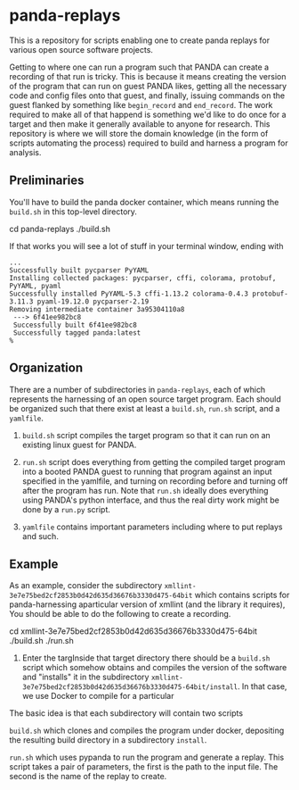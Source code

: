 # panda-replays

This is a repository for scripts enabling one to create panda replays
for various open source software projects.

Getting to where one can run a program such that PANDA can create a
recording of that run is tricky. This is because it means creating the
version of the program that can run on guest PANDA likes, getting all
the necessary code and config files onto that guest, and finally,
issuing commands on the guest flanked by something like `begin_record`
and `end_record`. The work required to make all of that happend is
something we'd like to do once for a target and then make it generally
available to anyone for research. This repository is where we will
store the domain knowledge (in the form of scripts automating the
process) required to build and harness a program for analysis.

## Preliminaries

You'll have to build the panda docker container, which means running
the `build.sh` in this top-level directory.

  cd panda-replays
  ./build.sh

If that works you will see a lot of stuff in your terminal window, ending with

```
...
Successfully built pycparser PyYAML
Installing collected packages: pycparser, cffi, colorama, protobuf, PyYAML, pyaml
Successfully installed PyYAML-5.3 cffi-1.13.2 colorama-0.4.3 protobuf-3.11.3 pyaml-19.12.0 pycparser-2.19
Removing intermediate container 3a95304110a8
 ---> 6f41ee982bc8
 Successfully built 6f41ee982bc8
 Successfully tagged panda:latest
% 
```


## Organization

There are a number of subdirectories in `panda-replays`, each of which
represents the harnessing of an open source target program. Each
should be organized such that there exist at least a `build.sh`,
`run.sh` script, and a `yamlfile`.

1. `build.sh` script compiles the target program so that it can run on
an existing linux guest for PANDA.

2. `run.sh` script does everything from getting the compiled target
program into a booted PANDA guest to running that program against an
input specified in the yamlfile, and turning on recording before and
turning off after the program has run.  Note that `run.sh` ideally
does everything using PANDA's python interface, and thus the real
dirty work might be done by a `run.py` script.

3. `yamlfile` contains important parameters including where to put
replays and such.


## Example

As an example, consider the subdirectory
`xmllint-3e7e75bed2cf2853b0d42d635d36676b3330d475-64bit` which
contains scripts for panda-harnessing aparticular version of xmllint
(and the library it requires), You should be able to do the following
to create a recording.

  cd xmllint-3e7e75bed2cf2853b0d42d635d36676b3330d475-64bit
  ./build.sh
  ./run.sh


1. Enter the targInside that target directory there should be a `build.sh` script which somehow
obtains and compiles the version of the software and "installs" it in
the subdirectory `xmllint-3e7e75bed2cf2853b0d42d635d36676b3330d475-64bit/install`.
In that case, we use Docker to compile for a particular 

The basic idea is that each subdirectory will contain two scripts

`build.sh` which clones and compiles the program under docker, depositing the resulting build directory in a subdirectory `install`.

`run.sh` which uses pypanda to run the program and generate a replay.  This script takes a pair of parameters, the first is the path to the input file. The second is the name of the replay to create.
